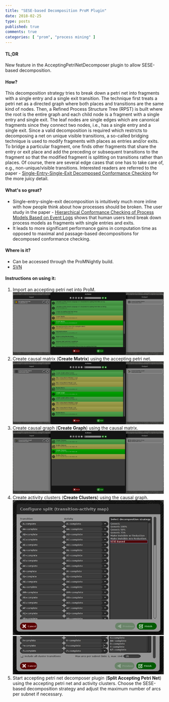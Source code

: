 ```yaml
---
title: "SESE-based Decomposition ProM Plugin"
date: 2018-02-25
type: posts
published: true
comments: true
categories: [ "prom", "process mining" ]
---
```


#### TL;DR
New feature in the AcceptingPetriNetDecomposer plugin to allow SESE-based decomposition.


#### How?
This decomposition strategy tries to break down a petri net into fragments with a single entry and a single exit transition. The technique first treats a petri net as a directed graph where both places and transitions are the same kind of nodes. Then, a Refined Process Structure Tree (RPST) is built where the root is the entire graph and each child node is a fragment with a single entry and single exit. The leaf nodes are single edges which are canonical fragments since they connect two nodes, i.e., has a single entry and a single exit. Since a valid decomposition is required which restricts to decomposing a net on unique visible transitions, a so-called bridging technique is used to modify fragments with places as entries and/or exits. To bridge a particular fragment, one finds other fragments that share the entry or exit place and add the preceding or subsequent transitions to the fragment so that the modified fragment is splitting on transitions rather than places. Of course, there are several edge cases that one has to take care of, e.g., non-unique/visible transitions. Interested readers are referred to the paper - [Single-Entry-Single-Exit Decomposed Conformance Checking](http://www.jorgemunozgama.com/data/uploads/pub/papers/is14.pdf) for the more juicy detail.

#### What's so great?
- Single-entry-single-exit decomposition is intuitively much more inline with how people think about how processes should be broken. The user study in the paper - [Hierarchical Conformance Checking of Process Models Based on Event Logs](http://www.jorgemunozgama.com/data/uploads/pub/papers/petrinets13.pdf) shows that human users tend break down process models as fragments with single entries and exits.
- It leads to more significant performance gains in computation time as opposed to maximal and passage-based decompositions for decomposed conformance checking.

#### Where is it?
- Can be accessed through the ProMNightly build.
- [SVN](https://svn.win.tue.nl/trac/prom/browser/Packages/AcceptingPetriNetDecomposer)

#### Instructions on using it:
1. Import an accepting petri net into ProM.  
![Screenshot of **Create Matrix** plugin](/assets/images/2018/2018-02-25-sese-decomposition-prom-plugin/createMatrixPlugin.jpg)  
2. Create causal matrix (**Create Matrix**) using the accepting petri net.  
![Screenshot of **Create Graph** plugin](/assets/images/2018/2018-02-25-sese-decomposition-prom-plugin/createGraphPlugin.jpg)
3. Create causal graph (**Create Graph**) using the causal matrix.  
![Screenshot of **Create Clusters** plugin](/assets/images/2018/2018-02-25-sese-decomposition-prom-plugin/createClustersPlugin.jpg)
4. Create activity clusters (**Create Clusters**) using the causal graph.  
![Screenshot of **Split Accepting Petri Net** plugin configurations](/assets/images/2018/2018-02-25-sese-decomposition-prom-plugin/splitApnPlugin.jpg)  
![Screenshot of max arcs per subnet configuration](/assets/images/2018/2018-02-25-sese-decomposition-prom-plugin/chooseMaxArc.jpg)  
5. Start accepting petri net decomposer plugin (**Split Accepting Petri Net**) using the accepting petri net and activity clusters. Choose the SESE-based decomposition strategy and adjust the maximum number of arcs per subnet if necessary.   

